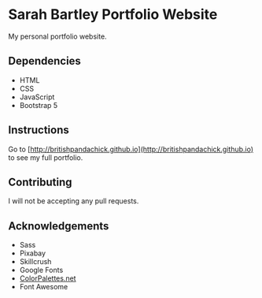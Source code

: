 # Sarah Bartley Portfolio Website
My personal portfolio website.

## Dependencies
* HTML
* CSS
* JavaScript 
* Bootstrap 5

## Instructions
Go to [http://britishpandachick.github.io](http://britishpandachick.github.io) to see my full portfolio.

## Contributing
I will not be accepting any pull requests.

## Acknowledgements 
* Sass 
* Pixabay 
* Skillcrush
* Google Fonts 
* [ColorPalettes.net](https://colorpalettes.net/color-palette-2151/)
* Font Awesome
